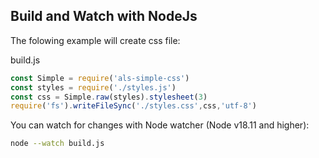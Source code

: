 ## Build and Watch with NodeJs

The folowing example will create css file:

build.js
```js
const Simple = require('als-simple-css')
const styles = require('./styles.js')
const css = Simple.raw(styles).stylesheet(3)
require('fs').writeFileSync('./styles.css',css,'utf-8')
```

You can watch for changes with Node watcher (Node v18.11 and higher):
```bash
node --watch build.js
```